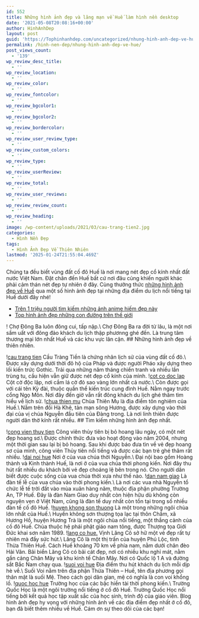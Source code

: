 ```yaml
---
id: 552
title: Những hình ảnh đẹp và lãng mạn về Huế làm hình nền desktop
date: '2021-05-08T20:08:16+00:00'
author: HinhAnhDep
layout: post
guid: 'https://Tophinhanhdep.com/uncategorized/nhung-hinh-anh-dep-ve-hue/'
permalink: /hinh-nen-dep/nhung-hinh-anh-dep-ve-hue/
post_views_count:
  - '139'
wp_review_desc_title:
  - ''
wp_review_location:
  - ''
wp_review_color:
  - ''
wp_review_fontcolor:
  - ''
wp_review_bgcolor1:
  - ''
wp_review_bgcolor2:
  - ''
wp_review_bordercolor:
  - ''
wp_review_user_review_type:
  - ''
wp_review_custom_colors:
  - ''
wp_review_type:
  - ''
wp_review_userReview:
  - ''
wp_review_total:
  - ''
wp_review_user_reviews:
  - ''
wp_review_review_count:
  - ''
wp_review_heading:
  - ''
image: /wp-content/uploads/2021/03/cau-trang-tien2.jpg
categories:
  - Hình Nền Đẹp
tags:
  - Hình Ảnh Đẹp Về Thiên Nhiên
lastmod: '2025-01-24T21:55:04.469Z'
---
```

Chúng ta đều biết vùng đất cố đô Huế là nơi mang nét đẹp cổ kính nhất đất nước Việt Nam. Đặt chân đến Huế bất cứ nơi đâu củng khiến người khác phải cảm thán nét đẹp tự nhiên ở đây. Cùng thưởng thức [những hình ảnh đẹp về Huế](https://tophinhanhdep.com/hinh-nen-dep/nhung-hinh-anh-dep-ve-hue/) qua một số hình ảnh đẹp tại những địa điểm du lịch nổi tiếng tại Huế dưới đây nhé!

- [Trên 1 triệu người tìm kiếm những ảnh anime hiếm đẹp này](https://tophinhanhdep.com/anh-anime/anh-anime-dep/)
- [Top hình ảnh đẹp những con đường trên thế giới](https://tophinhanhdep.com/hinh-nen-dep/hinh-anh-nhung-con-duong-dep-nhat/)

\![](https://tophinhanhdep.com/wp-content/uploads/2021/03/cho-dong-ba.jpg) Chợ Đông Ba luôn đông cui, tấp nập.\ Chợ Đông Ba ra đời từ lâu, là một nơi sầm uất với đông đảo khách du lịch thập phươnng ghé đến. Là trung tâm thương mại lớn nhất Huế và các khu vực lân cận. ## Những hình ảnh đẹp về thiên nhiên.

\![cau trang tien](https://tophinhanhdep.com/wp-content/uploads/2021/03/cau-trang-tien2.jpg) Cầu Tràng Tiền là chứng nhân lịch sử của vùng đất cố đô.\ Được xây dựng dưới thời đô hộ của Pháp và được người Pháo xây dựng theo lối kiến trức Gothic. Trải qua những năm tháng chiến tranh và nhiều lần trùng tu, cầu hiện vẫn giữ được nét đẹp cổ kính của mình. \![cot co doc lap](https://tophinhanhdep.com/wp-content/uploads/2021/03/chot-co-doc-lap.jpg) Cột cờ độc lập, nơi cắm lá cờ đỏ sao vàng lớn nhất cả nước.\ Còn được gọi với cái tên Kỳ đài, thuộc quần thể kiến trúc cung đình Huế. Nằm ngay trước cổng Ngọ Môn. Nơi đây đến giờ vẫn rất đông khách du lịch ghé thăm tìm hiểu về lịch sử. \![chua thien mu](https://tophinhanhdep.com/wp-content/uploads/2021/03/chua-thien-mu.jpg) Chùa Thiên Mụ là địa điểm tôn nghiêm của Huế.\ Nằm trên đồi Hà Khê, tản mạn sông Hương, được xây dựng vào thời đại của vị chúa Nguyễn đầu tiên của Đàng trong. Là nơi linh thiên được người dân thờ kính rất nhiều. ## Tìm kiếm những hình ảnh đẹp nhất.

\![cong vien thuy tien](https://tophinhanhdep.com/wp-content/uploads/2021/03/cong-vien-thuy-tien.jpg) Công viên thủy tiên bị bỏ hoang lâu ngày, có một nét đẹp hoang sơ.\ Được chính thức đưa vào hoạt động vào năm 2004, nhưng một thời gian sau lại bị bỏ hoang. Sau khi được báo đưa tìn về vẻ đẹp hoang sơ của mình, công viên Thủy tiên nổi tiếng và được các bạn trẻ ghé thăm rất nhiều. \![dai noi hue](https://tophinhanhdep.com/wp-content/uploads/2021/03/dai-noi-hue.jpg) Nơi ở của vua chúa thời Nguyễn.\ Đại nội bao gồm Hoàng thành và Kinh thành Huế, là nơi ở của vua chúa thời phong kiến. Nơi đây thu hút rất nhiều du khách bởi vẻ đẹp choáng lệ bên trong nó. Cho người dân biết được cuộc sống của vua chúa thời xưa như thế nào. \![dan nam giao](https://tophinhanhdep.com/wp-content/uploads/2021/03/dan-nam-giao.jpg) Là đàn tế lễ của vua chúa vào thời phong kiến.\ Là nơi các vua nhà Nguyễn tổ chức lễ tế trời đất vào mùa xuân hàng năm, thuộc địa phận phường Trường An, TP Huế. Đây là đàn Nam Giao duy nhất còn hiện hữu dù không còn nguyên vẹn ở Việt Nam, cũng là đàn tế duy nhất còn tồn tại trong số nhiều đàn tế cố đô Huế. \![huyen khong son thuong](https://tophinhanhdep.com/wp-content/uploads/2021/03/huyen-khong-son-thuong.jpg) Là một trong những ngôi chùa lớn nhất của Huế.\ Huyền không sơn thượng tọa lạc tại thôn Chầm, xã Hương Hồ, huyện Hương Trà là một ngôi chùa nổi tiếng, một thắng cảnh của cố đô Huế. Chùa thuộc hệ phái phật giáo nam tông, được Thượng tọa Giới Đức khai sơn năm 1989. \![lang co hue.](https://tophinhanhdep.com/wp-content/uploads/2021/03/lang-co-hue.jpg) Vịnh Lăng Cô sở hữ một vẻ đẹp rất tự nhiên mà đầy sức hút.\ Lăng Cô là một thị trấn của huyện Phú Lộc, tỉnh Thừa Thiên Huế. Cách Huế khoảng 70 km về phía nam, nằm dưới chân đèo Hải Vân. Bãi biển Lăng Cô có bãi cát đẹp, nơi có nhiều khu nghỉ mát, nằm gần cảng Chân Mây và khu kinh tế Chân Mây. Nơi có Quốc lộ 1 A và đường sắt Bắc Nam chạy qua. \![suoi voi hue](https://tophinhanhdep.com/wp-content/uploads/2021/03/suoi-voi-hue.jpg) Địa điểm thu hút khách du lịch mỗi dịp hè về.\ Suối Voi nằm trên địa phận Thừa Thiên – Huế, tên địa phương gọi thân mật là suối Mệ. Theo cách gọi dân gian, mệ có nghĩa là con voi khổng lồ. \![quoc hoc hue](https://tophinhanhdep.com/wp-content/uploads/2021/03/quoc-hoc-hue.jpg) Trường học của các bậc hiền tài thời phong kiến.\ Trường Quốc Học là một ngôi trường nổi tiếng ở cố đô Huế. Trường Quốc Học nổi tiếng bởi kết quả học tập xuất sắc của học sinh, trình độ của giáo viên. Blog hình ảnh đẹp hy vọng với những hình ảnh về các địa điểm đẹp nhất ở cố đô, bạn đã biết thêm nhiều về Huế. Cám ơn sự theo dõi của các bạn!
